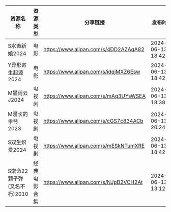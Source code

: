 | 资源名称               | 资源类型   | 分享链接                                 | 发布时间                |
| ------------------ | ------ | ------------------------------------ | ------------------- |
| S水诡新娘2024          | 电影     | https://www.alipan.com/s/4DD2AZAqA82 | 2024-06-13 18:42:25 |
| Y异形寄生起源2024        | 电影     | https://www.alipan.com/s/idqjMXZ6Esw | 2024-06-13 18:42:29 |
| M墨雨云J2024          | 电视剧    | https://www.alipan.com/s/mAq3UYsWSEA | 2024-06-13 18:38:14 |
| M漫长的季节2023         | 电视剧    | https://www.alipan.com/s/cGS7c834ACb | 2024-06-13 20:24:19 |
| S双生炽爱2024          | 电视剧    | https://www.alipan.com/s/mESkNTumXRE | 2024-06-13 18:42:14 |
| S索命22颗子弹(又名不朽)2010 | 经典电影合集 | https://www.alipan.com/s/NJpB2VCH2At | 2024-06-13 13:12:16 |
